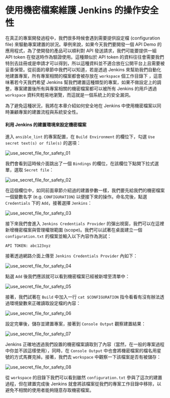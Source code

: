 # 使用機密檔案維護 Jenkins 的操作安全性

在真正的專案開發過程中，我們很多時候會遇到需要提供設定檔 (configuration file) 來驅動專案建置的狀況。舉例來說，如果今天我們要開發一個 API Demo 的應用程式，為了使開發的產品可以順利對 API 發送請求，我們可能要提供一組 API token 在發送時作為驗證使用。這種類似於 API token 的資料往往會需要我們特別去註冊或是申請才可以得到，所以這種資料並不適合放在公開平台上且需要被妥善保管。從前面的章節中我們可以知道，若是透過 Jenkins 來幫助我們自動化地建置專案，所有專案相關的檔案都會被存放在 `workspace` 個工作目錄下
，這意味著若今天我們希望 Jenkins 幫我們建置這種類型的專案，如果不做設定上的調整，專案建置後所有與專案相關的機密檔案都可以被所有 Jenkins 的用戶透過 `workspace` 資料夾輕易地瀏覽，而這就是一個系統上的安全漏洞。

為了避免這種狀況，我將在本章介紹如何安全地在 Jenkins 中使用機密檔案以同時兼顧專案的建置流程與系統安全性。

#### 利用 Jenkins 的建置環境來設定機密檔案

進入 `ansible_lint` 的專案配置，在 `Build Environment` 的欄位下，勾選 `Use secret text(s) or file(s)` 的選項：

![use_secret_file_for_safety_01](https://github.com/tsoliangwu0130/learn-ansible-and-jenkins-in-30-days/blob/master/images/use_secret_file_for_safety_01.png?raw=true)

我們會看到這時候介面跳出了一個 `Bindings` 的欄位，在該欄位下點開下拉式選單，選取 `Secret file`：

![use_secret_file_for_safety_02](https://github.com/tsoliangwu0130/learn-ansible-and-jenkins-in-30-days/blob/master/images/use_secret_file_for_safety_02.png?raw=true)

在這個欄位中，如同前面章節介紹過的建置參數一樣，我們要先給我們的機密檔案一個變數名字 (e.g. `CONFIGURATION`) 以便接下來的操作。命名完後，點選 `Credentials` 下的 `Add`，接著選擇 `Jenkins`：

![use_secret_file_for_safety_03](https://github.com/tsoliangwu0130/learn-ansible-and-jenkins-in-30-days/blob/master/images/use_secret_file_for_safety_03.png?raw=true)

接下來我們會進入 `Jenkins Credentials Provider` 的彈出視窗，我們可以在這裡新增機密檔案與管理權限範圍 (scope)。我們可以試著在桌面建立一個 `configuration.txt` 的檔案並輸入以下內容作為測試：

```shell
API TOKEN: abc123xyz
```

接著透過網路介面上傳至 `Jenkins Credentials Provider` 內如下：

![use_secret_file_for_safety_04](https://github.com/tsoliangwu0130/learn-ansible-and-jenkins-in-30-days/blob/master/images/use_secret_file_for_safety_04.png?raw=true)

點選 `Add` 後我們應該就可以看到機密檔案已經被新增至清單中：

![use_secret_file_for_safety_05](https://github.com/tsoliangwu0130/learn-ansible-and-jenkins-in-30-days/blob/master/images/use_secret_file_for_safety_05.png?raw=true)

接著，我們試著在 `Build` 中加入一行 `cat $CONFIGURATION` 指令看看有沒有辦法透過環境變數來正確讀取設定檔的內容：

![use_secret_file_for_safety_06](https://github.com/tsoliangwu0130/learn-ansible-and-jenkins-in-30-days/blob/master/images/use_secret_file_for_safety_06.png?raw=true)

設定完畢後，儲存並建置專案，接著到 `Console Output` 觀察建置結果：

![use_secret_file_for_safety_07](https://github.com/tsoliangwu0130/learn-ansible-and-jenkins-in-30-days/blob/master/images/use_secret_file_for_safety_07.png?raw=true)

Jenkins 正確地透過我們設置的機密檔案讀取到了內容（當然，在一般的專案過程中你並不該這樣使用），同時，在 `Console Output` 中也會將機密檔案的檔名用星號的方式馬賽克掉。接著，我們去 `workspace` 中觀察一下該檔案是否有被儲存：

![use_secret_file_for_safety_08](https://github.com/tsoliangwu0130/learn-ansible-and-jenkins-in-30-days/blob/master/images/use_secret_file_for_safety_08.png?raw=true)

從 `workspace` 的目錄下我們可以看到雖然 `configuration.txt` 參與了這次的建置過程，但在建置完成後 Jenkins 就會將該檔案從我們的專案工作目錄中移除，以避免不相關的使用者能夠隨意存取機密檔案。
